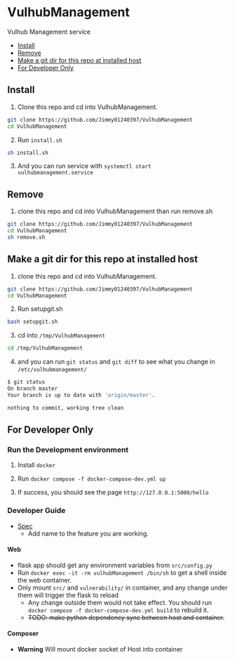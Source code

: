 # VulhubManagement

Vulhub Management service

- [Install](#Install)
- [Remove](#Remove)
- [Make a git dir for this repo at installed host](#make-a-git-dir-for-this-repo-at-installed-host)
- [For Developer Only](#for-developer-only)

## Install

1. Clone this repo and cd into VulhubManagement.

```bash
git clone https://github.com/Jimmy01240397/VulhubManagement
cd VulhubManagement
```

2. Run `install.sh`

```bash
sh install.sh
```

3. And you can run service with `systemctl start vulhubmanagement.service`

## Remove

1. clone this repo and cd into VulhubManagement than run remove.sh

```bash
git clone https://github.com/Jimmy01240397/VulhubManagement
cd VulhubManagement
sh remove.sh
```

## Make a git dir for this repo at installed host

1. clone this repo and cd into VulhubManagement.

```bash
git clone https://github.com/Jimmy01240397/VulhubManagement
cd VulhubManagement
```

2. Run setupgit.sh

```bash
bash setupgit.sh
```

3. cd into `/tmp/VulhubManagement`

```bash
cd /tmp/VulhubManagement
```

4. and you can run `git status` and `git diff` to see what you change in `/etc/vulhubmanagement/`

```bash
$ git status
On branch master
Your branch is up to date with 'origin/master'.

nothing to commit, working tree clean
```

## For Developer Only

### Run the Development environment

1. Install `docker`

2. Run `docker compose -f docker-compose-dev.yml up`

3. If success, you should see the page `http://127.0.0.1:5000/hello`

### Developer Guide

- [Spec](https://hackmd.io/MNalg0W3QLGOcEBKDsSD1g?both)
  - Add name to the feature you are working.

#### Web

- flask app should get any environment variables from `src/config.py`
- Run `docker exec -it -rm vulhubManagement /bin/sh` to get a shell inside the web container.
- Only mount `src/` and `vulnerability/` in container, and any change under them will trigger the flask to reload
  - Any change outside them would not take effect. You should run `docker compose -f docker-compose-dev.yml build` to rebuild it.
  - ~~TODO: make python dependency sync between host and container.~~

#### Composer

- **Warning** Will mount docker socket of Host into container

